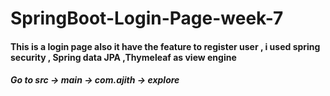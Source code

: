 # SpringBoot-Login-Page-week-7
<h4> This is a login page also it have the feature to register user , i used spring security , Spring data JPA ,Thymeleaf as view engine </h4>
<h5> Go to src -> main -> com.ajith -> explore</h5>
